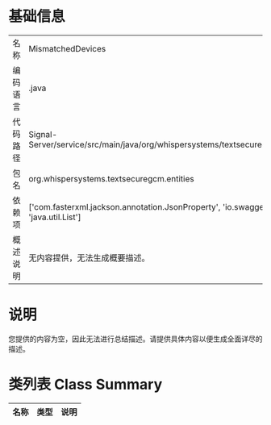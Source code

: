 # 基础信息

|      |      |
|------|------|
| 名称 | MismatchedDevices |
| 编码语言 | .java |
| 代码路径 | Signal-Server/service/src/main/java/org/whispersystems/textsecuregcm/entities/MismatchedDevices.java |
| 包名 | org.whispersystems.textsecuregcm.entities |
| 依赖项 | ['com.fasterxml.jackson.annotation.JsonProperty', 'io.swagger.v3.oas.annotations.media.Schema', 'java.util.List'] |
| 概述说明 | 无内容提供，无法生成概要描述。 |

# 说明

您提供的内容为空，因此无法进行总结描述。请提供具体内容以便生成全面详尽的描述。

# 类列表 Class Summary

| 名称   | 类型  | 说明 |
|-------|------|-------------|




